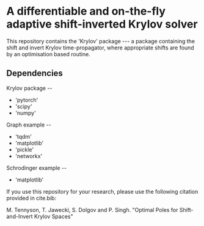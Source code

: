 # A differentiable and on-the-fly adaptive shift-inverted Krylov solver

This repository contains the 'Krylov' package --- a package containing the shift and invert Krylov time-propagator, where appropriate shifts are found by an optimisation based routine.

## Dependencies

Krylov package --

- 'pytorch'
- 'scipy'
- 'numpy'

Graph example --

- 'tqdm'
- 'matplotlib'
- 'pickle'
- 'networkx'

Schrodinger example --

- 'matplotlib'

If you use this repository for your research, please use the following citation provided in cite.bib:

M. Tennyson, T. Jawecki, S. Dolgov and P. Singh. "Optimal Poles for Shift-and-Invert Krylov Spaces"